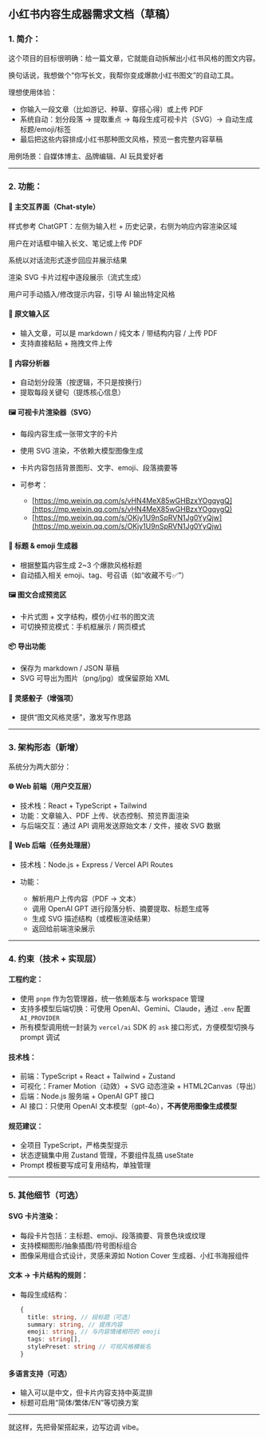 ## 小红书内容生成器需求文档（草稿）

### 1. 简介：

这个项目的目标很明确：给一篇文章，它就能自动拆解出小红书风格的图文内容。

换句话说，我想做个“你写长文，我帮你变成爆款小红书图文”的自动工具。

理想使用体验：

- 你输入一段文章（比如游记、种草、穿搭心得）或上传 PDF
- 系统自动：划分段落 → 提取重点 → 每段生成可视卡片（SVG）→ 自动生成标题/emoji/标签
- 最后把这些内容排成小红书那种图文风格，预览一套完整内容草稿

用例场景：自媒体博主、品牌编辑、AI 玩具爱好者

---

### 2. 功能：

#### 💬 主交互界面（Chat-style）

样式参考 ChatGPT：左侧为输入栏 + 历史记录，右侧为响应内容渲染区域

用户在对话框中输入长文、笔记或上传 PDF

系统以对话流形式逐步回应并展示结果

渲染 SVG 卡片过程中逐段展示（流式生成）

用户可手动插入/修改提示内容，引导 AI 输出特定风格

#### 📝 原文输入区

- 输入文章，可以是 markdown / 纯文本 / 带结构内容 / 上传 PDF
- 支持直接粘贴 + 拖拽文件上传

#### 📖 内容分析器

- 自动划分段落（按逻辑，不只是按换行）
- 提取每段关键句（提炼核心信息）

#### 🖼️ 可视卡片渲染器（SVG）

- 每段内容生成一张带文字的卡片
- 使用 SVG 渲染，不依赖大模型图像生成
- 卡片内容包括背景图形、文字、emoji、段落摘要等
- 可参考：

  - [https://mp.weixin.qq.com/s/vHN4MeX85wGHBzxYOgqygQ](https://mp.weixin.qq.com/s/vHN4MeX85wGHBzxYOgqygQ)
  - [https://mp.weixin.qq.com/s/OKjy1U9nSpRVN1Jg0YyQjw](https://mp.weixin.qq.com/s/OKjy1U9nSpRVN1Jg0YyQjw)

#### 🎯 标题 & emoji 生成器

- 根据整篇内容生成 2\~3 个爆款风格标题
- 自动插入相关 emoji、tag、号召语（如“收藏不亏✅”）

#### 🖼️ 图文合成预览区

- 卡片式图 + 文字结构，模仿小红书的图文流
- 可切换预览模式：手机框展示 / 网页模式

#### 📦 导出功能

- 保存为 markdown / JSON 草稿
- SVG 可导出为图片（png/jpg）或保留原始 XML

#### 🎲 灵感骰子（增强项）

- 提供“图文风格灵感”，激发写作思路

---

### 3. 架构形态（新增）

系统分为两大部分：

#### 🌐 Web 前端（用户交互层）

- 技术栈：React + TypeScript + Tailwind
- 功能：文章输入、PDF 上传、状态控制、预览界面渲染
- 与后端交互：通过 API 调用发送原始文本 / 文件，接收 SVG 数据

#### 🔧 Web 后端（任务处理层）

- 技术栈：Node.js + Express / Vercel API Routes
- 功能：

  - 解析用户上传内容（PDF → 文本）
  - 调用 OpenAI GPT 进行段落分析、摘要提取、标题生成等
  - 生成 SVG 描述结构（或模板渲染结果）
  - 返回给前端渲染展示

---

### 4. 约束（技术 + 实现层）

#### 工程约定：

- 使用 `pnpm` 作为包管理器，统一依赖版本与 workspace 管理
- 支持多模型后端切换：可使用 OpenAI、Gemini、Claude，通过 `.env` 配置 `AI_PROVIDER`
- 所有模型调用统一封装为 `vercel/ai` SDK 的 `ask` 接口形式，方便模型切换与 prompt 调试

#### 技术栈：

- 前端：TypeScript + React + Tailwind + Zustand
- 可视化：Framer Motion（动效）+ SVG 动态渲染 + HTML2Canvas（导出）
- 后端：Node.js 服务端 + OpenAI GPT 接口
- AI 接口：只使用 OpenAI 文本模型（gpt-4o），**不再使用图像生成模型**

#### 规范建议：

- 全项目 TypeScript，严格类型提示
- 状态逻辑集中用 Zustand 管理，不要组件乱搞 useState
- Prompt 模板要写成可复用结构，单独管理

---

### 5. 其他细节（可选）

#### SVG 卡片渲染：

- 每段卡片包括：主标题、emoji、段落摘要、背景色块或纹理
- 支持模糊图形/抽象插图/符号图标组合
- 图像采用组合式设计，灵感来源如 Notion Cover 生成器、小红书海报组件

#### 文本 → 卡片结构的规则：

- 每段生成结构：

  ```ts
  {
    title: string, // 段标题（可选）
    summary: string, // 提炼内容
    emoji: string, // 与内容情绪相符的 emoji
    tags: string[],
    stylePreset: string // 可视风格模板名
  }
  ```

#### 多语言支持（可选）

- 输入可以是中文，但卡片内容支持中英混排
- 标题可启用“简体/繁体/EN”等切换方案

---

就这样，先把骨架搭起来，边写边调 vibe。
